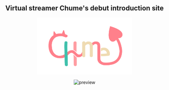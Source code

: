 <h2 align="center">
Virtual streamer Chume's debut introduction site
</h2>
<p align="center">
  <img src="https://github.com/moka-ayumu/chume_debut/blob/35309f8cbd78f08f9d9fc2683e85a2db6a9ea8ff/public/logo.png" width="300" alt="logo"/>
</p>
<p align="center">
  <img src="https://github.com/moka-ayumu/chume_debut/blob/35309f8cbd78f08f9d9fc2683e85a2db6a9ea8ff/readme_files/chume_debut.gif" alt="preview"/>
</p>
